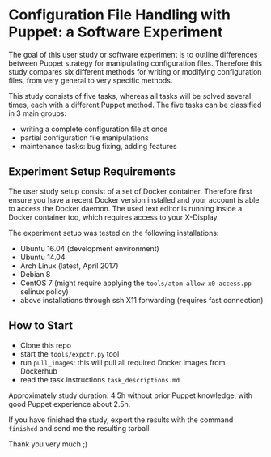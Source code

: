 # Configuration File Handling with Puppet: a Software Experiment

The goal of this user study or software experiment is to outline differences
between Puppet strategy for manipulating
configuration files. Therefore this study compares six different methods for
writing or modifying configuration files, from very general to very specific
methods.

This study consists of five tasks, whereas all tasks will be solved several
times, each with a different Puppet method. The five tasks can be classified in
3 main groups:
* writing a complete configuration file at once
* partial configuration file manipulations
* maintenance tasks: bug fixing, adding features


## Experiment Setup Requirements

The user study setup consist of a set of Docker container. Therefore first
ensure you have a recent Docker version installed and your account is able to
access the Docker daemon. The used text editor is running inside a Docker
container too, which requires access to your X-Display.

The experiment setup was tested on the following installations:
- Ubuntu 16.04 (development environment)
- Ubuntu 14.04
- Arch Linux (latest, April 2017)
- Debian 8
- CentOS 7 (might require applying the `tools/atom-allow-x0-access.pp` selinux
  policy)
- above installations through ssh X11 forwarding (requires fast connection)


## How to Start

- Clone this repo
- start the `tools/expctr.py` tool
- run `pull_images`: this will pull all required Docker images from Dockerhub
- read the task instructions `task_descriptions.md`

Approximately study duration: 4.5h without prior Puppet knowledge, with good
Puppet experience about 2.5h.

If you have finished the study, export the results with the command `finished`
and send me the resulting tarball.

Thank you very much ;)
